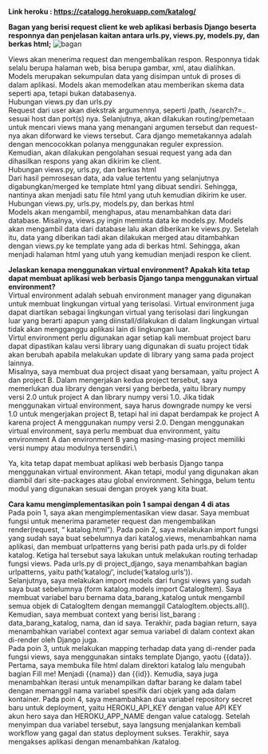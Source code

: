 **Link heroku : https://catalogg.herokuapp.com/katalog/**

**Bagan yang berisi request client ke web aplikasi berbasis Django beserta responnya dan penjelasan kaitan antara urls.py, views.py, models.py, dan berkas html;**
![bagan](https://user-images.githubusercontent.com/112618025/190291083-9c06a725-2284-4dc5-b92b-d3b7bc185edd.png)

Views akan menerima request dan mengembalikan respon. Responnya tidak selalu berupa halaman web, bisa berupa gambar, xml, atau dialihkan. Models merupakan sekumpulan data yang disimpan untuk di proses di dalam aplikasi. Models akan memodelkan atau memberikan skema data seperti apa, tetapi bukan databasenya.\
Hubungan views.py dan urls.py\
Request dari user akan diekstrak argumennya, seperti /path, /search?=.. sesuai host dan port(s) nya. Selanjutnya, akan dilakukan routing/pemetaan untuk mencari views mana yang menangani argumen tersebut dan request-nya akan diforward ke views tersebut. Cara django memetakannya adalah dengan mencocokkan polanya menggunakan reguler expression. Kemudian, akan dilakukan pengolahan sesuai request yang ada dan dihasilkan respons yang akan dikirim ke client.\
Hubungan views.py, urls.py, dan berkas html\
Dari hasil pemrosesan data, ada value tertentu yang selanjutnya digabungkan/merged ke template html yang dibuat sendiri. Sehingga, nantinya akan menjadi satu file html yang utuh kemudian dikirim ke user.\
Hubungan views.py, urls.py, models.py, dan berkas html\
Models akan mengambil, menghapus, atau menambahkan data dari database. Misalnya,  views.py ingin meminta data ke models.py. Models akan mengambil data dari database lalu akan diberikan ke views.py. Setelah itu, data yang diberikan tadi akan dilakukan merged atau ditambahkan dengan views.py ke template yang ada di berkas html. Sehingga, akan menjadi halaman html yang utuh yang kemudian menjadi respon ke client.

**Jelaskan kenapa menggunakan virtual environment? Apakah kita tetap dapat membuat aplikasi web berbasis Django tanpa menggunakan virtual environment?**\
Virtual environment adalah sebuah environment manager yang digunakan untuk membuat lingkungan virtual yang terisolasi. Virtual environment juga dapat diartikan sebagai lingkungan virtual yang terisolasi dari lingkungan luar yang berarti apapun yang diinstall/dilakukan di dalam lingkungan virtual tidak akan mengganggu aplikasi lain di lingkungan luar.\
Virtul environment perlu digunakan agar setiap kali membuat project baru dapat dipastikan kalau versi library uang digunakan di suatu project tidak akan berubah apabila melakukan update di library yang sama pada project lainnya.\
Misalnya, saya membuat dua project disaat yang bersamaan, yaitu project A dan project B. Dalam mengerjakan kedua project tersebut, saya memerlukan dua library dengan versi yang berbeda, yaitu library numpy versi 2.0 untuk project A dan library numpy versi 1.0. Jika tidak menggunakan virtual environment, saya harus downgrade numpy ke versi 1.0 untuk mengerjakan project B, tetapi hal ini dapat berdampak ke project A karena project A menggunakan numpy versi 2.0. Dengan menggunakan virtual environment, saya perlu membuat dua environment, yaitu environment A dan environment B yang masing-masing project memiliki versi numpy atau modulnya tersendiri.\

Ya, kita tetap dapat membuat aplikasi web berbasis Django tanpa menggunakan virtual environment. Akan tetapi, modul yang digunakan akan diambil dari site-packages atau global environment. Sehingga, belum tentu modul yang digunakan sesuai dengan proyek yang kita buat. 

**Cara kamu mengimplementasikan poin 1 sampai dengan 4 di atas**\
Pada poin 1, saya akan mengimplementasikan view dasar. Saya membuat fungsi untuk menerima parameter request dan mengembalikan render(request, “ katalog.html”). Pada poin 2, saya melakukan import fungsi yang sudah saya buat sebelumnya dari katalog.views, menambahkan nama aplikasi, dan membuat urlpatterns yang berisi path pada urls.py di folder katalog. Ketiga hal tersebut saya lakukan untuk melakukan routing terhadap fungsi views. Pada urls.py di project_django, saya menambahkan bagian urlpatterns, yaitu path(‘katalog/’, include(‘katalog.urls’)). \
Selanjutnya, saya melakukan import models dari fungsi views yang sudah saya buat sebelumnya (form katalog.models import CatalogItem). Saya membuat variabel baru bernama data_barang_katalog untuk mengambil semua objek di CatalogItem dengan memanggil CatalogItem.objects.all(). Kemudian, saya membuat context yang berisi list_barang : data_barang_katalog, nama, dan id saya. Terakhir, pada bagian return, saya menambahkan variabel context agar semua variabel di dalam context akan di-render oleh Django juga.\
Pada poin 3, untuk melakukan mapping terhadap data yang di-render pada fungsi views, saya menggunakan sintaks template Django, yaotu {{data}}. Pertama, saya membuka file html dalam direktori katalog lalu mengubah bagian Fill me! Menjadi {{nama}} dan {{id}}. Kemudia, saya juga menambahkan iterasi untuk menampilkan daftar barang ke dalam tabel dengan memanggil nama variabel spesifik dari objek yang ada dalam kontainer.
Pada poin 4, saya menambahkan dua variabel repository secret baru untuk deployment, yaitu HEROKU_API_KEY dengan value API KEY akun hero saya dan HEROKU_APP_NAME dengan value catalogg. Setelah menyimpan dua variabel tersebut, saya langsung menjalankan kembali workflow yang gagal dan status deployment sukses. Terakhir, saya mengakses aplikasi dengan menambahkan /katalog.
